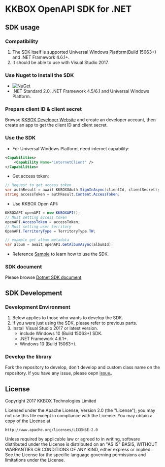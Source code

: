# KKBOX OpenAPI SDK for .NET

## SDK usage
### Compatibility
1. The SDK itself is supported Universal Windows Platform(Build 15063+) and .NET Framework 4.6.1+.
1. It should be able to use with Visual Studio 2017.

### Use Nuget to install the SDK
- [![NuGet](https://img.shields.io/nuget/v/Nuget.Core.svg)](https://www.nuget.org/packages/KKBOX.OpenAPI.Standard/)
- .NET Standard 2.0, .NET Framework 4.5/6.1 and Universal Windows Platform.

### Prepare client ID & client secret
Browse [KKBOX Developer Website](https://developer.kkbox.com/) and create an developer account, then create an app to get the client ID and client secret.

### Use the SDK
- For Universal Windows Platform, need internet capability: 

```xml
<Capabilities>
    <Capability Name="internetClient" />
</Capabilities>
```

- Get access token: 

```csharp
// Request to get access token
var authResult = await KKBOXOAuth.SignInAsync(clientId, clientSecret);
string accessToken = authResult.Content.AccessToken;
```

- Use KKBOX Open API:

```csharp
KKBOXAPI openAPI = new KKBOXAPI();
// Must setting access token
openAPI.AccessToken = accessToken;
// Must setting user territory
OpenAPI.TerritoryType = TerritoryType.TW;

// example get album metadata
var album = await openAPI.GetAlbumAsync(albumId);
```

- Reference [Sample](Sample/OpenAPI.App.Shared/MainPageViewModel.cs) to learn how to use the SDK.

### SDK document
Please browse [Dotnet SDK document](Doc/Home.md)

## SDK Development
### Development Environment
1. Below applies to those who wants to develop the SDK.
1. If you were just using the SDK, please refer to previous parts.
1. Install Visual Studio 2017 or latest version.
   - include Windows 10 (Build 15063+) SDK.
   - .NET Framework 4.6.1+.
   - Windows 10 (Build 15063+).

### Develop the library
Fork the repository to develop, don't develop and custom class name on the repository.
If you have any issue, please oepn [issue](https://github.com/KKBOX/OpenAPI-Dotnet/issues)。

## License
Copyright 2017 KKBOX Technologies Limited

   Licensed under the Apache License, Version 2.0 (the "License");
   you may not use this file except in compliance with the License.
   You may obtain a copy of the License at

    http://www.apache.org/licenses/LICENSE-2.0

   Unless required by applicable law or agreed to in writing, software
   distributed under the License is distributed on an "AS IS" BASIS,
   WITHOUT WARRANTIES OR CONDITIONS OF ANY KIND, either express or implied.
   See the License for the specific language governing permissions and
   limitations under the License.
